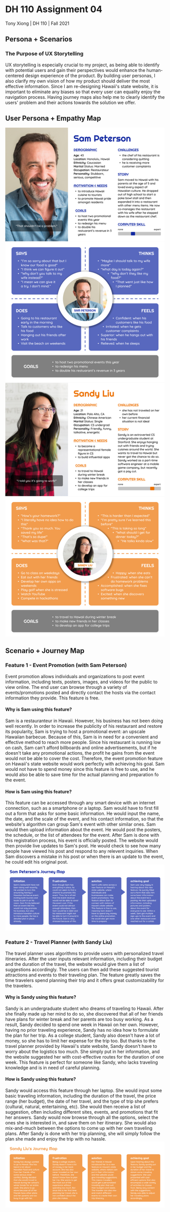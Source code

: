 # DH 110 Assignment 04
Tony Xiong | DH 110 | Fall 2021

## Persona + Scenarios
### The Purpose of UX Storytelling
UX storytelling is especially crucial to my project, as being able to identify with potential users and gain their perspectives would enhance the human-centered design experience of the product. By building user personas, I also clarify my own vision of how my product should deliver the most effective information. Since I am re-designing Hawaii's state website, it is important to eliminate any biases so that every user can equality enjoy the navigation process. Having journey maps also help me to clearly identify the users' problem and their actions towards the solution we offer.

## User Persona + Empathy Map
<img src="./1.png">
<img src="./2.png">
<img src="./3.png">
<img src="./4.png">

## Scenario + Journey Map
### Feature 1 - Event Promotion (with Sam Peterson)
Event promotion allows individuals and organizations to post event information, including texts, posters, images, and videos for the public to view online. The end user can browse through a variety of events/promotions posted and directly contact the hosts via the contact information they provide. This feature is free.
#### Why is Sam using this feature?
Sam is a restauranteur in Hawaii. However, his business has not been doing well recently. In order to increase the publicity of his restaurant and restore its popularity, Sam is trying to host a promotional event: an upscale Hawaiian barbecue. Because of this, Sam is in need for a convenient and effective method to reach more people. Since his restaurant is running low on cash, Sam can't afford billboards and online advertisements, but if he doesn't take any promotional actions, the profit he gains from the event would not be able to cover the cost. Therefore, the event promotion feature on Hawaii's state website would work perfectly with achieving his goal. Sam would not have to spend money since this feature is free to use, and he would also be able to save time for the actual planning and preparation fo the event.
#### How is Sam using this feature?
This feature can be accessed through any smart device with an internet connection, such as a smartphone or a laptop. Sam would have to first fill out a form that asks for some basic information. He would input the name, the date, and the scale of the event, and his contact information, so that the website's algorithm can group Sam's event with other similar ones. Sam would then upload information about the event. He would post the posters, the schedule, or the list of attendees for the event. After Sam is done with this registration process, his event is officially posted. The website would then provide live updates to Sam's post. He would check to see how many people have viewed his post and respond to any relevent inquiries. When Sam discovers a mistake in his post or when there is an update to the event, he could edit his original post.
<img src="./5.png">

### Feature 2 - Travel Planner (with Sandy Liu)
The travel planner uses algorithms to provide users with personalized travel itineraries. After the user inputs relevant information, including their budget and the duration of the travel, the website would give them a list of suggestions accordingly. The users can then add these suggested tourist attractions and events to their traveling plan. The feature greatly saves the time travelers spend planning their trip and it offers great customizability for the travelers. 
#### Why is Sandy using this feature?
Sandy is an undergraduate student who dreams of traveling to Hawaii. After she finally made up her mind to do so, she discovered that all of her friends have plans for winter break and her parents are too busy working. As a result, Sandy decided to spend one week in Hawaii on her own. However, having no prior traveling experience, Sandy has no idea how to formulate the plan for her trip. As a college student, Sandy also doesn't have a lot of money, so she has to limit her expense for the trip too. But thanks to the travel planner provided by Hawaii's state website, Sandy doesn't have to worry about the logistics too much. She simply put in her information, and the website suggested her with cost-effective routes for the duration of one week. This feature is perfect for someone like Sandy, who lacks traveling knowledge and is in need of careful planning.
#### How is Sandy using this feature?
Sandy would access this feature through her laptop. She would input some basic traveling information, including the duration of the travel, the price range (her budget), the date of her travel, and the type of trip she prefers (cultural, natural, entertaining, etc). She would then receive a list of suggestion, often including different sites, events, and promotions that fit her answers. Sandy would now browse through all the options, select the ones she is interested in, and save them on her itinerary. She would also mix-and-much between the options to come up with her own traveling plans. After Sandy is done with her trip planning, she will simply follow the plan she made and enjoy the trip with no hassle.
<img src="./6.png">
